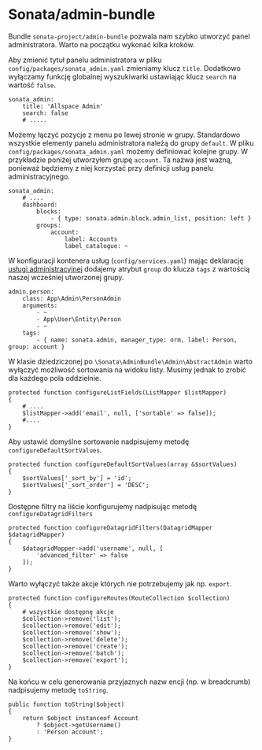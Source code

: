 # Sonata/admin-bundle

Bundle `sonata-project/admin-bundle` pozwala nam szybko utworzyć panel administratora. Warto na początku wykonać kilka kroków.

Aby zmienić tytuł panelu administratora w pliku `config/packages/sonata_admin.yaml` zmieniamy klucz `title`. Dodatkowo wyłączamy funkcję globalnej wyszukiwarki ustawiając klucz `search` na wartość `false`.
```
sonata_admin:
    title: 'Allspace Admin'
    search: false
    # .....
```

Możemy łączyć pozycje z menu po lewej stronie w grupy. Standardowo wszystkie elementy panelu administratora należą do grupy `default`. W pliku `config/packages/sonata_admin.yaml` możemy definiować kolejne grupy. W przykładzie poniżej utworzyłem grupę `account`. Ta nazwa jest ważną, ponieważ będziemy z niej korzystać przy definicji usług panelu administracyjnego.

```
sonata_admin:
    # ....
    dashboard:
        blocks:
            - { type: sonata.admin.block.admin_list, position: left }
        groups:
            account:
                label: Accounts
                label_catalogue: ~
```

W konfiguracji kontenera usług (`config/services.yaml`) mając deklarację [usługi administracyjnej](https://symfony.com/doc/current/bundles/SonataAdminBundle/getting_started/creating_an_admin.html#step-3-register-the-admin-class) dodajemy atrybut `group` do klucza `tags` z wartością naszej wcześniej utworzonej grupy.

```
admin.person:
    class: App\Admin\PersonAdmin
    arguments:
        - ~
        - App\User\Entity\Person
        - ~
    tags:
        - { name: sonata.admin, manager_type: orm, label: Person, group: account }
```

W klasie dziedziczonej po `\Sonata\AdminBundle\Admin\AbstractAdmin` warto wyłączyć możliwość sortowania na widoku listy. Musimy jednak to zrobić dla każdego pola oddzielnie.

```
protected function configureListFields(ListMapper $listMapper)
{
    # ....
    $listMapper->add('email', null, ['sortable' => false]);
    #....
}
```

Aby ustawić domyślne sortowanie nadpisujemy metodę `configureDefaultSortValues`.

```
protected function configureDefaultSortValues(array &$sortValues)
{
    $sortValues['_sort_by'] = 'id';
    $sortValues['_sort_order'] = 'DESC';
}
```

Dostępne filtry na liście konfigurujemy nadpisując metodę `configureDatagridFilters`
```
protected function configureDatagridFilters(DatagridMapper $datagridMapper)
{
    $datagridMapper->add('username', null, [
        'advanced_filter' => false
    ]);
}
```

Warto wyłączyć także akcje których nie potrzebujemy jak np. `export`.
```
protected function configureRoutes(RouteCollection $collection)
{
    # wszystkie dostępnę akcje
    $collection->remove('list');
    $collection->remove('edit');
    $collection->remove('show');
    $collection->remove('delete');
    $collection->remove('create');
    $collection->remove('batch');
    $collection->remove('export');
}
```

Na końcu w celu generowania przyjaznych nazw encji (np. w breadcrumb) nadpisujemy metodę `toString`.
```
public function toString($object)
{
    return $object instanceof Account
        ? $object->getUsername()
        : 'Person account';
}
```
